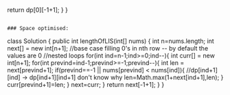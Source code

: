 return dp[0][-1+1];
}
}
```
​
### Space optimised:
```
class Solution {
public int lengthOfLIS(int[] nums) {
int n=nums.length;
int next[] = new int[n+1];
//base case filling 0's in nth row -- by default the values are 0
//nested loops
for(int ind=n-1;ind>=0;ind--){
int curr[] = new int[n+1];
for(int prevind=ind-1;prevind>=-1;prevind--){
int len = next[prevind+1];
if(prevind==-1 || nums[prevind] < nums[ind]){
//dp[ind+1][ind] -> dp[ind+1][ind+1] don't know why
len=Math.max(1+next[ind+1],len);
}
curr[prevind+1]=len;
}
next=curr;
}
return next[-1+1];
}
}
```